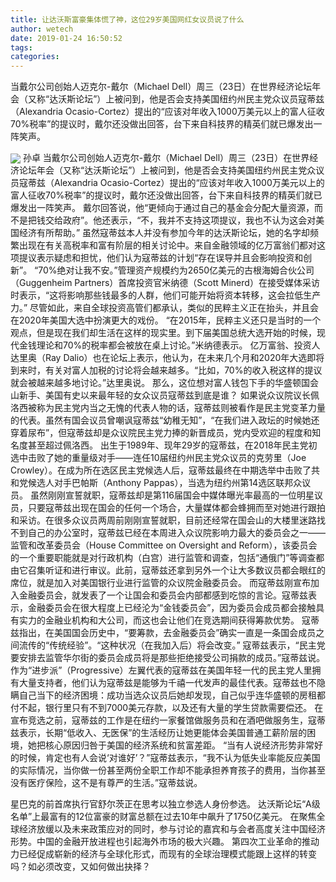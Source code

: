 ```yaml
---
title: 让达沃斯富豪集体慌了神，这位29岁美国网红女议员说了什么
author: wetech
date: 2019-01-24 16:50:52
tags: 
categories: 
---
```

当戴尔公司创始人迈克尔-戴尔（Michael Dell）周三（23日）在世界经济论坛年会（又称“达沃斯论坛”）上被问到，他是否会支持美国纽约州民主党众议员寇蒂兹（Alexandria Ocasio-Cortez）提出的“应该对年收入1000万美元以上的富人征收70%税率”的提议时，戴尔还没做出回答，台下来自科技界的精英们就已爆发出一阵笑声。
<!-- more -->
<img align="center" border="0" src="https://imgcdn.yicai.com/uppics/images/2019/01/086c427a0046c03f3776214b2a491a0d.jpg" />
孙卓
当戴尔公司创始人迈克尔-戴尔（Michael Dell）周三（23日）在世界经济论坛年会（又称“达沃斯论坛”）上被问到，他是否会支持美国纽约州民主党众议员寇蒂兹（Alexandria Ocasio-Cortez）提出的“应该对年收入1000万美元以上的富人征收70%税率”的提议时，戴尔还没做出回答，台下来自科技界的精英们就已爆发出一阵笑声。
戴尔回答说，他“更倾向于通过自己的基金会分配大量资源，而不是把钱交给政府”。他还表示，“不，我并不支持这项提议，我也不认为这会对美国经济有所帮助。”
虽然寇蒂兹本人并没有参加今年的达沃斯论坛，她的名字却频繁出现在有关高税率和富有阶层的相关讨论中。来自金融领域的亿万富翁们都对这项提议表示疑虑和担忧，他们认为寇蒂兹的计划“存在误导并且会影响投资和创新”。
“70%绝对让我不安。”管理资产规模约为2650亿美元的古根海姆合伙公司（Guggenheim Partners）首席投资官米纳德（Scott Minerd）在接受媒体采访时表示，“这将影响那些钱最多的人群，他们可能开始将资本转移，这会拉低生产力。”
尽管如此，来自全球投资高管们都承认，类似的民粹主义正在抬头，并且会在2020年美国大选中扮演更大的戏份。
“在2015年，民粹主义还只是当时的一个观点，但是现在我们却生活在这样的现实里。到下届美国总统大选开始的时候，现代金钱理论和70%的税率都会被放在桌上讨论。”米纳德表示。
亿万富翁、投资人达里奥（Ray Dalio）也在论坛上表示，他认为，在未来几个月和2020年大选即将到来时，有关对富人加税的讨论将会越来越多。“比如，70%的收入税这样的提议就会被越来越多地讨论。”达里奥说。
那么，这位想对富人钱包下手的华盛顿国会山新手、美国有史以来最年轻的女众议员寇蒂兹到底是谁？
如果说众议院议长佩洛西被称为民主党内当之无愧的代表人物的话，寇蒂兹则被看作是民主党变革力量的代表。虽然有国会议员曾嘲讽寇蒂兹“幼稚无知”，“在我们进入政坛的时候她还穿着尿布”，但寇蒂兹却是众议院民主党力捧的新晋成员，党内受欢迎的程度和知名度甚至超过佩洛西。
出生于1989年、现年29岁的寇蒂兹，在2018年民主党初选中击败了她的重量级对手——连任10届纽约州民主党众议员的克劳里（Joe Crowley）。在成为所在选区民主党候选人后，寇蒂兹最终在中期选举中击败了共和党候选人对手巴帕斯（Anthony Pappas），当选为纽约州第14选区联邦众议员。
虽然刚刚宣誓就职，寇蒂兹却是第116届国会中媒体曝光率最高的一位明星议员，只要寇蒂兹出现在国会的任何一个场合，大量媒体都会蜂拥而至对她进行跟拍和采访。在很多众议员两周前刚刚宣誓就职，目前还经常在国会山的大楼里迷路找不到自己的办公室时，寇蒂兹已经在本周进入众议院影响力最大的委员会之一——监管和改革委员会（House Committee on Oversight and Reform），该委员会的一个重要职能就是对行政机构（白宫）进行监管和调查，包括“通俄门”等调查都由它召集听证和进行审议。此前，寇蒂兹还拿到另外一个让大多数议员都会眼红的席位，就是加入对美国银行业进行监管的众议院金融委员会。
而寇蒂兹刚宣布加入金融委员会，就发表了一个让国会和委员会内部都感到吃惊的言论。寇蒂兹表示，金融委员会在很大程度上已经沦为“金钱委员会”，因为委员会成员都会接触具有实力的金融业机构和大公司，而这也会让他们在竞选期间获得筹款优势。
寇蒂兹指出，在美国国会历史中，“要筹款，去金融委员会”确实一直是一条国会成员之间流传的“传统经验”。“这种状况（在我加入后）将会改变。” 寇蒂兹表示，“民主党要安排去监管华尔街的委员会成员将是那些拒绝接受公司捐款的成员。”寇蒂兹说。
作为“进步派”（Progressive）左翼代表的寇蒂兹在美国年轻一代的民主党人里拥有大量支持者，他们认为寇蒂兹是能够为千禧一代发声的最佳代表。寇蒂兹也不隐瞒自己当下的经济困境：成功当选众议员后她却发现，自己似乎连华盛顿的房租都付不起，银行里只有不到7000美元存款，以及还有大量的学生贷款需要偿还。
在宣布竞选之前，寇蒂兹的工作是在纽约一家餐馆做服务员和在酒吧做服务生，寇蒂兹表示，长期“低收入、无医保”的生活经历让她更能体会美国普通工薪阶层的困境，她把核心原因归咎于美国的经济系统和贫富差距。
“当有人说经济形势非常好的时候，肯定也有人会说‘对谁好’？”寇蒂兹表示，“我不认为低失业率能反应美国的实际情况，当你做一份甚至两份全职工作却不能承担养育孩子的费用，当你甚至没有医疗保险，这不是有尊严的生活。”寇蒂兹说。
 
 
星巴克的前首席执行官舒尔茨正在思考以独立参选人身份参选。
达沃斯论坛“A级名单”上最富有的12位富豪的财富总额在过去10年中飙升了1750亿美元。
在聚焦全球经济放缓以及未来政策应对的同时，参与讨论的嘉宾和与会者高度关注中国经济形势。中国的金融开放进程也引起海外市场的极大兴趣。
第四次工业革命的推动力已经促成崭新的经济与全球化形式，而现有的全球治理模式能跟上这样的转变吗？如必须改变，又如何做出抉择？
